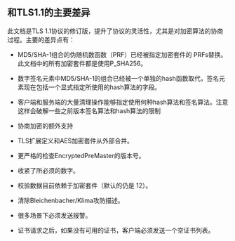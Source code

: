 ## 和TLS1.1的主要差异

此文档是TLS 1.1协议的修订版，提升了协议的灵活性，尤其是对加密算法的协商过程。主要的差异点有：

- MD5/SHA-1组合的伪随机数函数（PRF）已经被指定加密套件的 PRFs替换。此文档中的所有加密套件都是使用P_SHA256。

- 数字签名元素中MD5/SHA-1的组合已经被一个单独的hash函数取代，签名元素现在包括一个显式指定所使用的hash算法的字段。

- 客户端和服务端的大量清理操作能够指定使用何种hash算法和签名算法。注意这样会破解一些之前版本签名算法和hash算法的限制

- 协商加密的额外支持

- TLS扩展定义和AES加密套件从外部合并。

- 更严格的检查EncryptedPreMaster的版本号。

- 收紧了所必须的数字。

- 校验数据目前依赖于加密套件（默认的仍是 12）。

- 清除Bleichenbacher/Klima攻防描述。

- 很多场景下必须发送报警。

- 证书请求之后，如果没有可用的证书，客户端必须发送一个空证书列表。
